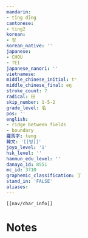 ```yaml
---
mandarin:
- tǐng dīng
cantonese:
- ting2
korean:
- 정
korean_native: ''
japanese:
- CHOU
- TEI
japanese_nanori: ''
vietnamese:
middle_chinese_initial: tʰ
middle_chinese_final: eŋ
stroke_count: 7
radical: 田
skip_number: 1-5-2
grade_level: 名
pos: ''
english:
- ridge between fields
- boundary
羅馬字: teng
韓文: '[[텅]]'
joyo_level: '1'
hsk_level: ''
hanmun_edu_level: ''
danayo_id: 8551
mc_id: 3710
graphemic_classification: 丁
stand_in: 'FALSE'
aliases:
---
```

```meta-bind-embed
[[nav/char_info]]
```

# Notes
